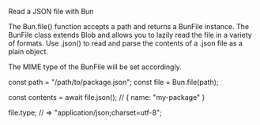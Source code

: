 Read a JSON file with Bun

The Bun.file() function accepts a path and returns a BunFile instance. The BunFile class extends Blob and allows you to lazily read the file in a variety of formats. Use .json() to read and parse the contents of a .json file as a plain object.

The MIME type of the BunFile will be set accordingly.


const path = "/path/to/package.json";
const file = Bun.file(path);

const contents = await file.json();
// { name: "my-package" }

file.type; // => "application/json;charset=utf-8";